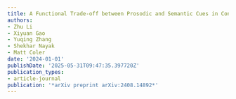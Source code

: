 ```yaml
---
title: A Functional Trade-off between Prosodic and Semantic Cues in Conveying Sarcasm
authors:
- Zhu Li
- Xiyuan Gao
- Yuqing Zhang
- Shekhar Nayak
- Matt Coler
date: '2024-01-01'
publishDate: '2025-05-31T09:47:35.397720Z'
publication_types:
- article-journal
publication: '*arXiv preprint arXiv:2408.14892*'
---
```

